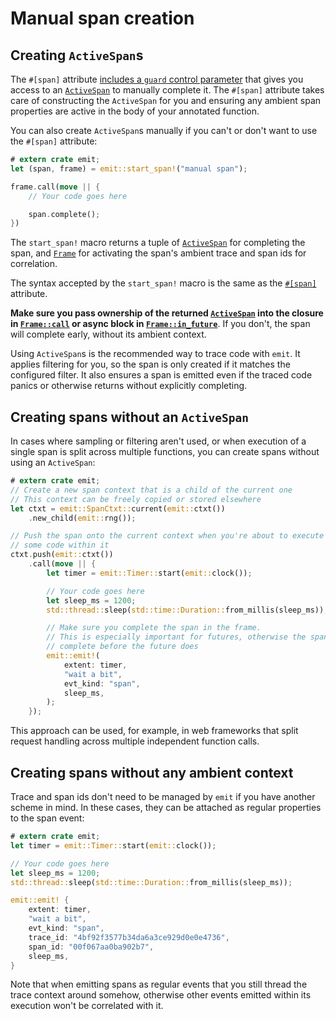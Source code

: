 # Manual span creation

## Creating `ActiveSpan`s

The `#[span]` attribute [includes a `guard` control parameter](./manual-span-completion.md) that gives you access to an [`ActiveSpan`](https://docs.rs/emit/0.11.0-alpha.21/emit/span/struct.ActiveSpan.html) to manually complete it. The `#[span]` attribute takes care of constructing the `ActiveSpan` for you and ensuring any ambient span properties are active in the body of your annotated function.

You can also create `ActiveSpan`s manually if you can't or don't want to use the `#[span]` attribute:

```rust
# extern crate emit;
let (span, frame) = emit::start_span!("manual span");

frame.call(move || {
    // Your code goes here

    span.complete();
})
```

The `start_span!` macro returns a tuple of [`ActiveSpan`](https://docs.rs/emit/0.11.0-alpha.21/emit/span/struct.ActiveSpan.html) for completing the span, and [`Frame`](https://docs.rs/emit/0.11.0-alpha.21/emit/frame/struct.Frame.html) for activating the span's ambient trace and span ids for correlation.

The syntax accepted by the `start_span!` macro is the same as the [`#[span]`](https://docs.rs/emit/0.11.0-alpha.21/emit/attr.span.html) attribute.

**Make sure you pass ownership of the returned [`ActiveSpan`](https://docs.rs/emit/0.11.0-alpha.21/emit/span/struct.ActiveSpan.html) into the closure in [`Frame::call`](https://docs.rs/emit/0.11.0-alpha.21/emit/frame/struct.Frame.html#method.call) or async block in [`Frame::in_future`](https://docs.rs/emit/0.11.0-alpha.21/emit/frame/struct.Frame.html#method.in_future)**. If you don't, the span will complete early, without its ambient context.

Using `ActiveSpan`s is the recommended way to trace code with `emit`. It applies filtering for you, so the span is only created if it matches the configured filter. It also ensures a span is emitted even if the traced code panics or otherwise returns without explicitly completing.

## Creating spans without an `ActiveSpan`

In cases where sampling or filtering aren't used, or when execution of a single span is split across multiple functions, you can create spans without using an `ActiveSpan`:

```rust
# extern crate emit;
// Create a new span context that is a child of the current one
// This context can be freely copied or stored elsewhere
let ctxt = emit::SpanCtxt::current(emit::ctxt())
    .new_child(emit::rng());

// Push the span onto the current context when you're about to execute
// some code within it
ctxt.push(emit::ctxt())
    .call(move || {
        let timer = emit::Timer::start(emit::clock());

        // Your code goes here
        let sleep_ms = 1200;
        std::thread::sleep(std::time::Duration::from_millis(sleep_ms));

        // Make sure you complete the span in the frame.
        // This is especially important for futures, otherwise the span may
        // complete before the future does
        emit::emit!(
            extent: timer,
            "wait a bit",
            evt_kind: "span",
            sleep_ms,
        );
    });
```

This approach can be used, for example, in web frameworks that split request handling across multiple independent function calls.

## Creating spans without any ambient context

Trace and span ids don't need to be managed by `emit` if you have another scheme in mind. In these cases, they can be attached as regular properties to the span event:

```rust
# extern crate emit;
let timer = emit::Timer::start(emit::clock());

// Your code goes here
let sleep_ms = 1200;
std::thread::sleep(std::time::Duration::from_millis(sleep_ms));

emit::emit! {
    extent: timer,
    "wait a bit",
    evt_kind: "span",
    trace_id: "4bf92f3577b34da6a3ce929d0e0e4736",
    span_id: "00f067aa0ba902b7",
    sleep_ms,
}
```

Note that when emitting spans as regular events that you still thread the trace context around somehow, otherwise other events emitted within its execution won't be correlated with it.
